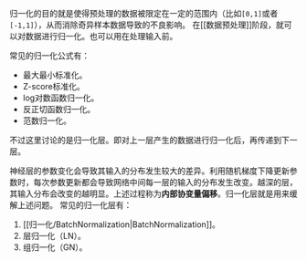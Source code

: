 归一化的目的就是使得预处理的数据被限定在一定的范围内（比如`[0,1]`或者`[-1,1]`），从而消除奇异样本数据导致的不良影响。
在[[数据预处理]]阶段，就可以对数据进行归一化。也可以用在处理输入前。

常见的归一化公式有：
- 最大最小标准化。
- Z-score标准化。
- log对数函数归一化。
- 反正切函数归一化。
- 范数归一化。


不过这里讨论的是归一化层。即对上一层产生的数据进行归一化后，再传递到下一层。

神经层的参数变化会导致其输入的分布发生较大的差异。利用随机梯度下降更新参数时，每次参数更新都会导致网络中间每一层的输入的分布发生改变。越深的层，其输入分布会改变的越明显。上述过程称为**内部协变量偏移**。归一化层就是用来缓解上述问题。
常见的归一化层有：
1. [[归一化/BatchNormalization|BatchNormalization]]。
2. 层归一化（LN）。
3. 组归一化（GN）。
